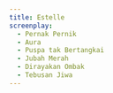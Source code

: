 ```yaml
---
title: Estelle
screenplay:
  - Pernak Pernik
  - Aura
  - Puspa tak Bertangkai
  - Jubah Merah
  - Dirayakan Ombak
  - Tebusan Jiwa
---
```

